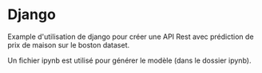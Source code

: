 # Django

Example d'utilisation de django pour créer une API Rest avec prédiction de prix de maison sur le boston dataset.

Un fichier ipynb est utilisé pour générer le modèle (dans le dossier ipynb).
